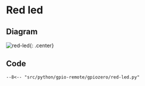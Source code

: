 # Red led

## Diagram

![red-led](../../../diagrams/gpio-remote-red-led.drawio){: .center}

## Code

``` title="red-led.py"
--8<-- "src/python/gpio-remote/gpiozero/red-led.py"
```